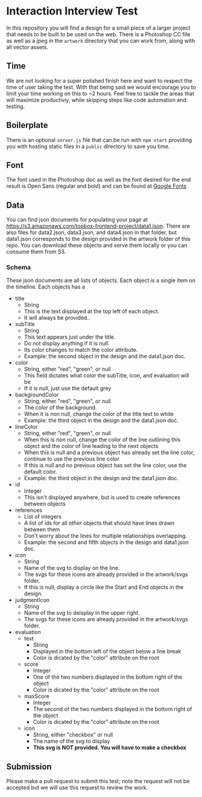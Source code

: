 # Interaction Interview Test

In this repository you will find a design for a small piece of a larger project that needs to be built to be used on the web. There is a Photoshop CC file as well as a jpeg in the `artwork` directory that you can work from, along with all vector assets.

## Time

We are not looking for a super polished finish here and want to respect the time of user taking the test. With that being said we would encourage you to limit your time working on this to ~2 hours. Feel free to tackle the areas that will maximize productiviy, while skipping steps like code automation and testing.

## Boilerplate

There is an optional `server.js` file that can be run with `npm start` providing you with hosting static files in a `public` directory to save you time.

## Font

The font used in the Photoshop doc as well as the font desired for the end result is Open Sans (regular and bold) and can be found at [Google Fonts](https://fonts.google.com/specimen/Open+Sans)

## Data

You can find json documents for populating your page at https://s3.amazonaws.com/topbox-frontend-project/data1.json. There are also files for data2.json, data3.json, and data4.json in that folder, but data1.json corresponds to the design provided in the artwork folder of this repo. You can download these objects and serve them locally or you can consume them from S3.

### Schema
These json documents are all lists of objects. Each object is a single item on the timeline. Each objects has a

* title
   - String
   - This is the text displayed at the top left of each object.
   - It will always be provided..
* subTitle
   - String
   - This text appears just under the title.
   - Do not display anything if it is null.
   - Its color changes to match the color attribute.
   - Example: the second object in the design and the data1.json doc.
* color
   - String, either "red", "green", or null
   - This field dictates what color the subTitle, icon, and evaluation will be
   - If it is null, just use the default grey
* backgroundColor
   - String, either "red", "green", or null
   - The color of the background.
   - When it is non null, change the color of the title text to white
   - Example: the third object in the design and the data1.json doc.
* lineColor
   - String, either "red", "green", or null
   - When this is non null, change the color of the line outlining this object and the color of line leading to the next objects
   - When this is null and a previous object has already set the line color, continue to use the previous line color
   - If this is null and no previous object has set the line color, use the default color.
   - Example: the third object in the design and the data1.json doc.
* id
   - Integer
   - This isn't displayed anywhere, but is used to create references between objects
* references
   - List of integers
   - A list of ids for all other objects that should have lines drawn between them
   - Don't worry about the lines for multiple relationships overlapping.
   - Example: the second and fifth objects in the design and data1.json doc.
* icon
   - String
   - Name of the svg to display on the line.
   - The svgs for these icons are already provided in the artwork/svgs folder.
   - If this is null, display a circle like the Start and End objects in the design.
* judgmentIcon
   - String
   - Name of the svg to deisplay in the upper right.
   - The svgs for these icons are already provided in the artwork/svgs folder.
* evaluation
   - text
      - String
      - Displayed in the bottom left of the object below a line break
      - Color is dicated by the "color" attribute on the root
   - score
      - Integer
      - One of the two numbers displayed in the bottom right of the object
      - Color is dicated by the "color" attribute on the root
   - maxScore
      - Integer
      - The second of the two numbers displayed in the bottom right of the object
      - Color is dicated by the "color" attribute on the root
   - icon
      - String, either "checkbox" or null
      - The name of the svg to display
      - **This svg is NOT provided. You will have to make a checkbox**

## Submission

Please make a pull request to submit this test; note the request will not be accepted but we will use this request to review the work.
